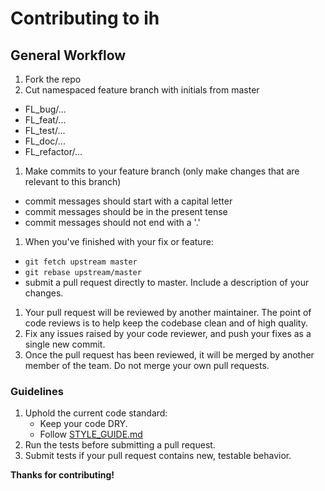 # Contributing to ih

## General Workflow

1. Fork the repo
1. Cut namespaced feature branch with initials from master
  - FL_bug/...
  - FL_feat/...
  - FL_test/...
  - FL_doc/...
  - FL_refactor/...
1. Make commits to your feature branch (only make changes that are relevant to this branch)
  - commit messages should start with a capital letter
  - commit messages should be in the present tense
  - commit messages should not end with a '.'
1. When you've finished with your fix or feature:
  - `git fetch upstream master`
  - `git rebase upstream/master`
  - submit a pull request directly to master. Include a description of your changes.
1. Your pull request will be reviewed by another maintainer. The point of code reviews is to help keep the codebase clean and of high quality.
1. Fix any issues raised by your code reviewer, and push your fixes as a single new commit.
1. Once the pull request has been reviewed, it will be merged by another member of the team. Do not merge your own pull requests.

### Guidelines

1. Uphold the current code standard:
    - Keep your code DRY.
    - Follow [STYLE_GUIDE.md](STYLE_GUIDE.md)
1. Run the tests before submitting a pull request.
1. Submit tests if your pull request contains new, testable behavior.


**Thanks for contributing!**
